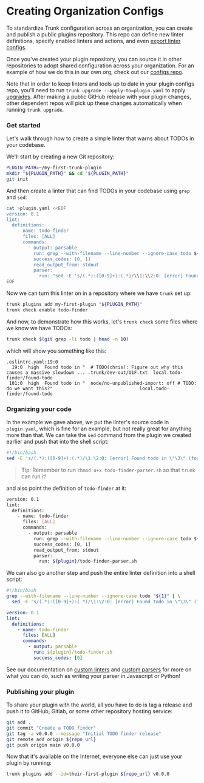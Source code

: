 # Creating Organization Configs

To standardize Trunk configuration across an organization, you can create and publish a public plugins repository. This repo can define new linter definitions, specify enabled linters and actions, and even [export linter configs](exported-configs.md).

Once you've created your plugin repository, you can source it in other repositories to adopt shared configuration across your organization. For an example of how we do this in our own org, check out our [configs repo](https://github.com/trunk-io/configs).

Note that in order to keep linters and tools up to date in your plugin configs repo, you'll need to run `trunk upgrade --apply-to=plugin.yaml` to apply [upgrades](../cli/upgrade.md#plugin-repos-and-user.yaml). After making a public GitHub release with your plugin changes, other dependent repos will pick up these changes automatically when running `trunk upgrade`.

### Get started

Let's walk through how to create a simple linter that warns about TODOs in your codebase.

We'll start by creating a new Git repository:

```bash
PLUGIN_PATH=~/my-first-trunk-plugin
mkdir "${PLUGIN_PATH}" && cd "${PLUGIN_PATH}"
git init
```

And then create a linter that can find TODOs in your codebase using `grep` and `sed`:

```bash
cat >plugin.yaml <<EOF
version: 0.1
lint:
  definitions:
    - name: todo-finder
      files: [ALL]
      commands:
        - output: parsable
          run: grep --with-filename --line-number --ignore-case todo ${target}
          success_codes: [0, 1]
          read_output_from: stdout
          parser:
            run: "sed -E 's/(.*):([0-9]+):(.*)/\\1:\\2:0: [error] Found todo in \"\\3\" (found-todo)/'"
EOF
```

Now we can turn this linter on in a repository where we have `trunk` set up:

```bash
trunk plugins add my-first-plugin "${PLUGIN_PATH}"
trunk check enable todo-finder
```

And now, to demonstrate how this works, let's `trunk check` some files where we know we have TODOs:

```bash
trunk check $(git grep -li todo | head -n 10)
```

which will show you something like this:

```
.eslintrc.yaml:19:0
  19:0  high  Found todo in "  # TODO(chris): Figure out why this causes a massive slowdown ... .trunk/dev-out/O1F.txt  local.todo-finder/found-todo
 101:0  high  Found todo in "  node/no-unpublished-import: off # TODO: do we want this?"                                local.todo-finder/found-todo
```

### Organizing your code

In the example we gave above, we put the linter's source code in `plugin.yaml`, which is fine for an example, but not really great for anything more than that. We can take the `sed` command from the plugin we created earlier and push that into the shell script:

```bash
#!/bin/bash
sed -E 's/(.*):([0-9]+):(.*)/\1:\2:0: [error] Found todo in \"\3\" (found-todo)/'"
```

> Tip: Remember to run `chmod u+x todo-finder-parser.sh` so that `trunk` can run it!

and also point the definition of `todo-finder` at it:

```bash
version: 0.1
lint:
  definitions:
    - name: todo-finder
      files: [ALL]
      commands:
        - output: parsable
          run: grep --with-filename --line-number --ignore-case todo ${target}
          success_codes: [0, 1]
          read_output_from: stdout
          parser:
            run: ${plugin}/todo-finder-parser.sh
```

We can also go another step and push the entire linter definition into a shell script:

```bash
#!/bin/bash
grep --with-filename --line-number --ignore-case todo "${1}" | \
  sed -E 's/(.*):([0-9]+):(.*)/\1:\2:0: [error] Found todo in \"\3\" (found-todo)/'"
```

```yaml
version: 0.1
lint:
  definitions:
    - name: todo-finder
      files: [ALL]
      commands:
        - output: parsable
          run: ${plugin}/todo-finder.sh
          success_codes: [0]
```

See our documentation on [custom linters](../configuration/custom-linters/) and [custom parsers](../configuration/custom-linters/custom-parsers.md) for more on what you can do, such as writing your parser in Javascript or Python!

### Publishing your plugin

To share your plugin with the world, all you have to do is tag a release and push it to GitHub, Gitlab, or some other repository hosting service:

```bash
git add .
git commit "Create a TODO finder"
git tag -a v0.0.0 --message "Initial TODO finder release"
git remote add origin ${repo_url}
git push origin main v0.0.0
```

Now that it's available on the Internet, everyone else can just use your plugin by running:

```bash
trunk plugins add --id=their-first-plugin ${repo_url} v0.0.0
```
